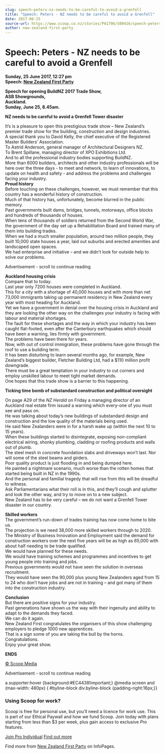```yaml
---
slug: speech-peters-nz-needs-to-be-careful-to-avoid-a-grenfell
title: "Speech: Peters - NZ needs to be careful to avoid a Grenfell"
date: 2017-06-25
source-url: https://www.scoop.co.nz/stories/PA1706/S00416/speech-peters-nz-needs-to-be-careful-to-avoid-a-grenfell.htm
author: new-zealand-first-party
---
```

Speech: Peters - NZ needs to be careful to avoid a Grenfell
===========================================================

**Sunday, 25 June 2017, 12:27 pm**  
**Speech: [New Zealand First Party](https://info.scoop.co.nz/New_Zealand_First_Party)**

**Speech for opening BuildNZ 2017 Trade Show,**  
**ASB Showgrounds,**  
**Auckland.**  
**Sunday, June 25, 8.45am.**

**NZ needs to be careful to avoid a Grenfell Tower disaster**  
  
It’s is a pleasure to open this prestigious trade show – New Zealand’s premier trade show for the building, construction and design industries.  
A special thank you to David Kelly, the chief executive of the Registered Master Builders’ Association.  
To Astrid Anderson, general manager of Architectural Designers NZ.  
To Brent Spillane, managing director of XPO Exhibitions Ltd.  
And to all the professional industry bodies supporting BuildNZ.  
More than 6000 builders, architects and other industry professionals will be here over the three days - to meet and network, to learn of innovations, to update on health and safety - and address the problems and challenges facing your industry.  
**Proud history**  
Before touching on these challenges, however, we must remember that this country has a wonderful history of construction.  
Much of that history has, unfortunately, become blurred in the public memory.  
Past governments built dams, bridges, tunnels, motorways, office blocks and hundreds of thousands of houses.  
When tens of thousands of soldiers returned from the Second World War, the government of the day set up a Rehabilitation Board and trained many of them into building trades.  
When we had a much smaller population, around two million people, they built 10,000 state houses a year, laid out suburbs and erected amenities and landscaped open spaces.  
We had enterprise and initiative – and we didn’t look for outside help to solve our problems.

Advertisement - scroll to continue reading





**Auckland housing crisis**  
Compare that to today.  
Last year only 7200 houses were completed in Auckland.  
This for a city with a shortage of 40,000 houses and with more than net 73,000 immigrants taking up permanent residency in New Zealand every year with most heading for Auckland.  
Yet we have a government in denial over the housing crisis in Auckland and they are looking the other way on the challenges your industry is facing with labour and material shortages.  
The fault for these shortages and the way in which your industry has been caught flat-footed, even after the Canterbury earthquakes which should have been a warning, lies firmly with government.  
The problems have been there for years.  
Now, with out of control immigration, these problems have gone through the roof to use a building term.  
It has been disturbing to learn several months ago, for example, New Zealand’s biggest builder, Fletcher Building Ltd, had a $110 million profit downgrade.  
There must be a great temptation in your industry to cut corners and employ unskilled labour to meet tight market demands.  
One hopes that this trade show is a barrier to this happening.  
  
**Ticking time bomb of substandard construction and political oversight**  
  
On page A29 of the _NZ Herald_ on Friday a managing director of an Auckland real estate firm issued a warning which every-one of you must see and pass on.  
He was talking about today’s new buildings of substandard design and construction and the low quality of the materials being used.  
He said New Zealanders were in for a harsh wake up (within the next 10 to 15 years).  
When these buildings started to disintegrate, exposing non-compliant electrical wiring, shonky plumbing, cladding or roofing products and walls out of plumb.  
The steel mesh in concrete foundation slabs and driveways won’t last. Nor will some of the steel beams and girders.  
Poor quality product is just flooding in and being dumped here.  
He painted a nightmare scenario, much worse than the rotten homes that started being built in NZ in the 1990s.  
And the personal and familial tragedy that will rise from this will be dreadful to witness.  
Ask Parliamentarians what their roll is in this, and they’ll cough and splutter and look the other way, and try to move on to a new subject.  
New Zealand has to be very careful – we do not want a Grenfell Tower disaster in our country.

**Skilled workers**  
The government’s run-down of trades training has now come home to bite us.  
The projection is we need 38,000 more skilled workers through to 2020.  
The Ministry of Business Innovation and Employment said the demand for construction workers over the next five years will be as high as 65,000 with about half needing to be trade qualified.  
We would have planned for these needs.  
We would have training schemes and programmes and incentives to get young people into training and jobs.  
Previous governments would not have seen the solution in overseas recruitment.  
They would have seen the 90,000 plus young New Zealanders aged from 15 to 24 who don’t have jobs and are not in training – and got many of them into the construction industry.

**Conclusion**  
But there are positive signs for your industry.  
Past generations have shown us the way with their ingenuity and ability to adapt to the demands they faced.  
We can do it again.  
New Zealand First congratulates the organisers of this show challenging employers to pledge 1000 new apprentices.  
That is a sign some of you are taking the bull by the horns.  
Congratulations.  
Enjoy your great show.

  
**ENDS**  

[© Scoop Media](http://www.scoop.co.nz/about/terms.html)  

Advertisement - scroll to continue reading



a.supporter:hover {background:#EC4438!important;} @media screen and (max-width: 480px) { #byline-block div.byline-block {padding-right:16px;}}

### Using Scoop for work?

Scoop is free for personal use, but you’ll need a licence for work use. This is part of our Ethical Paywall and how we fund Scoop. Join today with plans starting from less than $3 per week, plus gain access to exclusive _Pro_ features.  
  
[Join Pro Individual](https://pro.scoop.co.nz/Individual/?from=ProIn24) [Find out more](https://pro.scoop.co.nz/using-scoop-for-work/?from=ProIn24)

Find more from [New Zealand First Party](https://info.scoop.co.nz/New_Zealand_First_Party) on InfoPages.